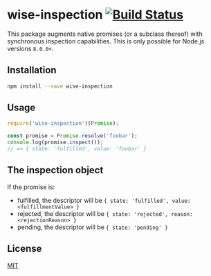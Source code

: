 # wise-inspection [![Build Status](https://img.shields.io/travis/JoshuaWise/wise-inspection.svg)](https://travis-ci.org/JoshuaWise/wise-inspection)

This package augments native promises (or a subclass thereof) with synchronous inspection capabilities. This is only possible for Node.js versions `8.0.0+`.

## Installation

```bash
npm install --save wise-inspection
```

## Usage

```js
require('wise-inspection')(Promise);

const promise = Promise.resolve('foobar');
console.log(promise.inspect());
// => { state: 'fulfilled', value: 'foobar' }
```

## The inspection object

If the promise is:

* fulfilled, the descriptor will be `{ state: 'fulfilled', value: <fulfillmentValue> }`
* rejected, the descriptor will be `{ state: 'rejected', reason: <rejectionReason> }`
* pending, the descriptor will be `{ state: 'pending' }`

## License

[MIT](https://github.com/JoshuaWise/integer/blob/master/LICENSE)
